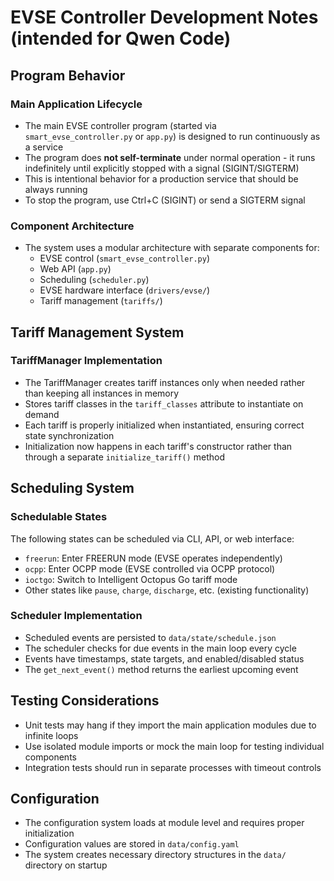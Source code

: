 # EVSE Controller Development Notes (intended for Qwen Code)

## Program Behavior

### Main Application Lifecycle
- The main EVSE controller program (started via `smart_evse_controller.py` or `app.py`) is designed to run continuously as a service
- The program does **not self-terminate** under normal operation - it runs indefinitely until explicitly stopped with a signal (SIGINT/SIGTERM)
- This is intentional behavior for a production service that should be always running
- To stop the program, use Ctrl+C (SIGINT) or send a SIGTERM signal

### Component Architecture
- The system uses a modular architecture with separate components for:
  - EVSE control (`smart_evse_controller.py`)
  - Web API (`app.py`)  
  - Scheduling (`scheduler.py`)
  - EVSE hardware interface (`drivers/evse/`)
  - Tariff management (`tariffs/`)

## Tariff Management System

### TariffManager Implementation
- The TariffManager creates tariff instances only when needed rather than keeping all instances in memory
- Stores tariff classes in the `tariff_classes` attribute to instantiate on demand
- Each tariff is properly initialized when instantiated, ensuring correct state synchronization
- Initialization now happens in each tariff's constructor rather than through a separate `initialize_tariff()` method

## Scheduling System

### Schedulable States
The following states can be scheduled via CLI, API, or web interface:
- `freerun`: Enter FREERUN mode (EVSE operates independently)
- `ocpp`: Enter OCPP mode (EVSE controlled via OCPP protocol)
- `ioctgo`: Switch to Intelligent Octopus Go tariff mode
- Other states like `pause`, `charge`, `discharge`, etc. (existing functionality)

### Scheduler Implementation
- Scheduled events are persisted to `data/state/schedule.json`
- The scheduler checks for due events in the main loop every cycle
- Events have timestamps, state targets, and enabled/disabled status
- The `get_next_event()` method returns the earliest upcoming event

## Testing Considerations
- Unit tests may hang if they import the main application modules due to infinite loops
- Use isolated module imports or mock the main loop for testing individual components
- Integration tests should run in separate processes with timeout controls

## Configuration
- The configuration system loads at module level and requires proper initialization
- Configuration values are stored in `data/config.yaml`
- The system creates necessary directory structures in the `data/` directory on startup